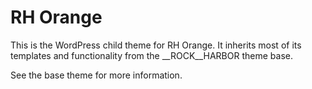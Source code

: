 # RH Orange

This is the WordPress child theme for RH Orange. It inherits most of its
templates and functionality from the __ROCK__HARBOR theme base.

See the base theme for more information.